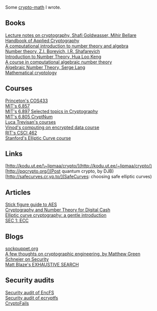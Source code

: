 Some [crypto-math](crypto-math.pdf) I wrote.

Books
-----

[Lecture notes on cryptography, Shafi Goldwasser, Mihir Bellare](http://cseweb.ucsd.edu/users/mihir/papers/gb.html)  
[Handbook of Applied Cryptography](http://cacr.uwaterloo.ca/hac/)  
[A computational introduction to number theory and algebra](http://shoup.net/ntb/)  
[Number theory, Z.I. Borevich, I.R. Shafarevich](http://www.maths.ed.ac.uk/~aar/papers/borevich.pdf)  
[Introduction to Number Theory, Hua Loo Keng](../files/intro-to-number-theory.pdf)  
[A course in computational algebraic number theory](http://www.plouffe.fr/simon/math/A%20course%20in%20computational%20algebraic%20number%20theory%20-%20Cohen.pdf)  
[Algebraic Number Theory, Serge Lang](../files/algebraic-number-theory.pdf)  
[Mathematical cryptology](http://math.tut.fi/~ruohonen/MC.pdf)  

Courses
-------
[Princeton's COS433](http://www.cs.princeton.edu/courses/archive/fall07/cos433/)  
[MIT's 6.857](https://courses.csail.mit.edu/6.857/)  
[MIT's 6.897 Selected topics in Cryptography](http://courses.csail.mit.edu/6.897/spring04/materials.html)  
[MIT's 6.805 CryptNum](https://groups.csail.mit.edu/mac/classes/6.805/articles/money/cryptnum.htm)  
[Luca Trevisan's courses](https://lucatrevisan.wordpress.com/lecture-notes/)  
[Vinod's computing on encrypted data course](http://people.csail.mit.edu/vinodv/6892-Fall2013/)  
[RIT's CSCI 462](http://www.cs.rit.edu/~ark/462/module08/notes.shtml)  
[Stanford's Elliptic Curve course](http://theory.stanford.edu/~dfreeman/cs259c-f11/)  

Links
-----

[http://kodu.ut.ee/\~lipmaa/crypto/](http://kodu.ut.ee/~lipmaa/crypto/)  
[http://pqcrypto.org/](Post quantum crypto, by DJB)  
[http://safecurves.cr.yp.to/](SafeCurves: choosing safe elliptic curves)  

Articles
--------
[Stick figure guide to AES](http://www.moserware.com/2009/09/stick-figure-guide-to-advanced.html)  
[Cryptography and Number Theory for Digital Cash](https://groups.csail.mit.edu/mac/classes/6.805/articles/money/cryptnum.htm)  
[Elliptic curve cryptography: a gentle introduction](http://andrea.corbellini.name/2015/05/17/elliptic-curve-cryptography-a-gentle-introduction/)  
[SEC 1: ECC](http://www.secg.org/sec1-v2.pdf)  

Blogs
-----

[sockpuppet.org](http://sockpuppet.org/blog/archives/)  
[A few thoughts on cryptographic engineering, by Matthew Green](http://blog.cryptographyengineering.com/)  
[Schneier on Security](https://www.schneier.com/)  
[Matt Blaze's EXHAUSTIVE SEARCH](http://www.crypto.com/blog)  

Security audits
---------------

[Security audit of EncFS](http://sourceforge.net/p/encfs/mailman/message/31849549/)  
[Security audit of ecryptfs](https://defuse.ca/audits/ecryptfs.htm)  
[CryptoFails](http://www.cryptofails.com/archive)   
